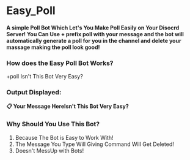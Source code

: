 # Easy_Poll
 
<b>A simple Poll Bot Which Let's You Make Poll Easily on Your Disocrd Server! You Can Use + prefix poll with your message and the bot will automatically generate a poll for you in the channel and delete your massage making the poll look good!</b>

<h3><b>How does the Easy Poll Bot Works?</b></h3>

+poll Isn't This Bot Very Easy?

<h3><b>Output Displayed:</b></h3>

<b>📋 Your Message HereIsn't This Bot Very Easy? </b>

<h3><b>Why Should You Use This Bot?</b></h3>

1. Because The Bot is Easy to Work With!
2. The Message You Type Will Giving Command Will Get Deleted!
3. Doesn't MessUp with Bots!



